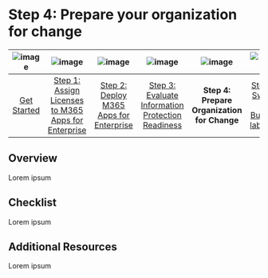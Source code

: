 # Step 4: Prepare your organization for change

| ![image](https://user-images.githubusercontent.com/43501191/194918269-c93db69f-b2c8-4c8d-b8e7-594b42835b89.png)| ![image](https://user-images.githubusercontent.com/43501191/194919672-104cbc4e-6c82-4720-940f-5fb89761eac6.png) | ![image](https://user-images.githubusercontent.com/43501191/194919685-4a59ad15-9377-4d06-8f4f-c5d7a9481dcf.png) | ![image](https://user-images.githubusercontent.com/43501191/194919800-1da3b895-216c-433a-be5c-76bfd7de25de.png) | ![image](https://user-images.githubusercontent.com/43501191/194919831-7d45c542-e407-416c-ba51-c216c1bc6a79.png)| ![image](https://user-images.githubusercontent.com/43501191/194917039-a7f0a7e9-521d-4b22-a05a-8ea9ec6be52a.png) | 
| :--: | :--: | :--: | :--: | :--: | :--: |
| [Get Started](GetStarted.md) | [Step 1: Assign Licenses to M365 Apps for Enterprise](AIP2MIPStep1.md) | [Step 2: Deploy M365 Apps for Enterprise](AIP2MIPStep2.md) | [Step 3: Evaluate Information Protection Readiness](AIP2MIPStep3.md) | **Step 4: Prepare Organization for Change** | [Step 5: Switch to Built-In labeling](AIP2MIPStep5.md) |


## Overview
Lorem ipsum

## Checklist
Lorem ipsum


## Additional Resources
Lorem ipsum
